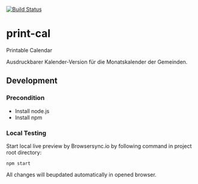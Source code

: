 [![Build Status](https://travis-ci.org/nak-sued-webmasters/print-cal.svg?branch=master)](https://travis-ci.org/nak-sued-webmasters//print-cal)

# print-cal
Printable Calendar

Ausdruckbarer Kalender-Version für die Monatskalender der Gemeinden.

## Development

### Precondition

* Install node.js
* Install npm

### Local Testing

Start local live preview by Browsersync.io by following command in project root directory:

` npm start `

All changes will beupdated automatically in opened browser.
